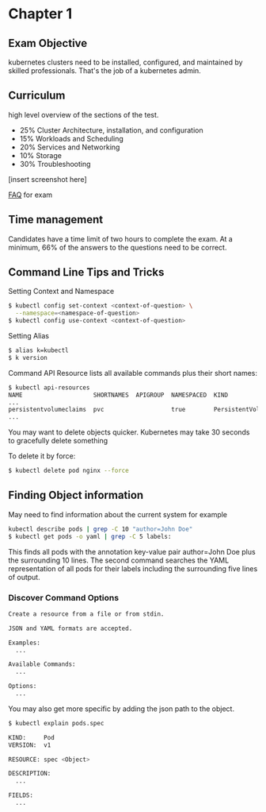 # Chapter 1

## Exam Objective

kubernetes clusters need to be installed, configured, and maintained by skilled
professionals. That's the job of a kubernetes admin.

## Curriculum

high level overview of the sections of the test.

- 25% Cluster Architecture, installation, and configuration
- 15% Workloads and Scheduling
- 20% Services and Networking
- 10% Storage
- 30% Troubleshooting

[insert screenshot here]

[FAQ](https://docs.linuxfoundation.org/tc-docs/certification/faq-cka-ckad-cks) for exam

## Time management

Candidates have a time limit of two hours to complete the exam. At a minimum, 66% of the answers to the questions need to be correct.

## Command Line Tips and Tricks

Setting Context and Namespace

```bash
$ kubectl config set-context <context-of-question> \
  --namespace=<namespace-of-question>
$ kubectl config use-context <context-of-question>
```

Setting Alias

```bash
$ alias k=kubectl
$ k version
```

Command API Resource lists all available commands plus their short names:

```bash
$ kubectl api-resources
NAME                    SHORTNAMES  APIGROUP  NAMESPACED  KIND
...
persistentvolumeclaims  pvc                   true        PersistentVolumeClaim
...
```

You may want to delete objects quicker. Kubernetes may take 30 seconds to
gracefully delete something

To delete it by force:

```bash
$ kubectl delete pod nginx --force
```

## Finding Object information

May need to find information about the current system for example

```bash
kubectl describe pods | grep -C 10 "author=John Doe"
$ kubectl get pods -o yaml | grep -C 5 labels:
```

This finds all pods with the annotation key-value pair author=John Doe plus the
surrounding 10 lines. The second command searches the YAML representation of all
pods for their labels including the surrounding five lines of output.

### Discover Command Options

```bash
Create a resource from a file or from stdin.

JSON and YAML formats are accepted.

Examples:
  ...

Available Commands:
  ...

Options:
  ...

```

You may also get more specific by adding the json path to the object.

```bash
$ kubectl explain pods.spec

KIND:     Pod
VERSION:  v1

RESOURCE: spec <Object>

DESCRIPTION:
  ...

FIELDS:
  ...

```

